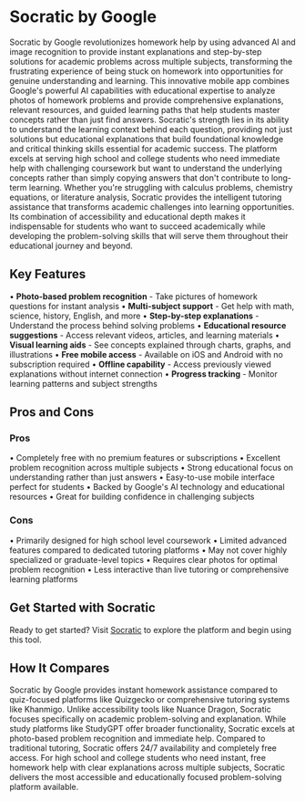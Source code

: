# Socratic by Google

Socratic by Google revolutionizes homework help by using advanced AI and image recognition to provide instant explanations and step-by-step solutions for academic problems across multiple subjects, transforming the frustrating experience of being stuck on homework into opportunities for genuine understanding and learning. This innovative mobile app combines Google's powerful AI capabilities with educational expertise to analyze photos of homework problems and provide comprehensive explanations, relevant resources, and guided learning paths that help students master concepts rather than just find answers. Socratic's strength lies in its ability to understand the learning context behind each question, providing not just solutions but educational explanations that build foundational knowledge and critical thinking skills essential for academic success. The platform excels at serving high school and college students who need immediate help with challenging coursework but want to understand the underlying concepts rather than simply copying answers that don't contribute to long-term learning. Whether you're struggling with calculus problems, chemistry equations, or literature analysis, Socratic provides the intelligent tutoring assistance that transforms academic challenges into learning opportunities. Its combination of accessibility and educational depth makes it indispensable for students who want to succeed academically while developing the problem-solving skills that will serve them throughout their educational journey and beyond.

## Key Features

• **Photo-based problem recognition** - Take pictures of homework questions for instant analysis
• **Multi-subject support** - Get help with math, science, history, English, and more
• **Step-by-step explanations** - Understand the process behind solving problems
• **Educational resource suggestions** - Access relevant videos, articles, and learning materials
• **Visual learning aids** - See concepts explained through charts, graphs, and illustrations
• **Free mobile access** - Available on iOS and Android with no subscription required
• **Offline capability** - Access previously viewed explanations without internet connection
• **Progress tracking** - Monitor learning patterns and subject strengths

## Pros and Cons

### Pros
• Completely free with no premium features or subscriptions
• Excellent problem recognition across multiple subjects
• Strong educational focus on understanding rather than just answers
• Easy-to-use mobile interface perfect for students
• Backed by Google's AI technology and educational resources
• Great for building confidence in challenging subjects

### Cons
• Primarily designed for high school level coursework
• Limited advanced features compared to dedicated tutoring platforms
• May not cover highly specialized or graduate-level topics
• Requires clear photos for optimal problem recognition
• Less interactive than live tutoring or comprehensive learning platforms

## Get Started with Socratic

Ready to get started? Visit [Socratic](https://socratic.org) to explore the platform and begin using this tool.

## How It Compares

Socratic by Google provides instant homework assistance compared to quiz-focused platforms like Quizgecko or comprehensive tutoring systems like Khanmigo. Unlike accessibility tools like Nuance Dragon, Socratic focuses specifically on academic problem-solving and explanation. While study platforms like StudyGPT offer broader functionality, Socratic excels at photo-based problem recognition and immediate help. Compared to traditional tutoring, Socratic offers 24/7 availability and completely free access. For high school and college students who need instant, free homework help with clear explanations across multiple subjects, Socratic delivers the most accessible and educationally focused problem-solving platform available.